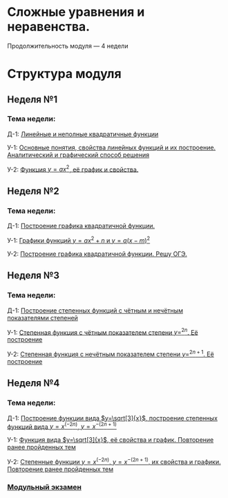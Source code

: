 # Сложные уравнения и неравенства.

Продолжительность модуля — 4 недели

# Структура модуля

## Неделя №1

### Тема недели: 

Д-1: [Линейные и неполные квадратичные функции](./components/homework/homework-1.md)

У-1: [Основные понятия, свойства линейных функций и их построение. Аналитический и графический способ решения](./components/class/class-1.md)

У-2: [Функция $y=ax^2$, её график и свойства.](./components/class/class-2.md)



## Неделя №2

### Тема недели: 

Д-1: [Построение графика квадратичной функции.](./components/homework/homework-1.md)

У-1: [Графики функций $y=ax^2+n$ и $y=a(x-m)^2$](./components/class/class-1.md)

У-2: [Построение графика квадратичной функции. Решу ОГЭ.](./components/class/class-2.md)

## Неделя №3

### Тема недели: 

Д-1: [Построение степенных функций с чётным и нечётным показателями степеней](./components/homework/homework-1.md)

У-1: [Степенная функция с чётным показателем степени $y=^{2n}$. Её построение](./components/class/class-1.md)

У-2: [Степенная функция с нечётным показателем степени $y=^{2n+1}$. Её построение](./components/class/class-2.md)


## Неделя №4

### Тема недели: 

Д-1: [Построение функции вида $y=\sqrt[3]{x}$, построение степенных функций вида $y=x^{(-2n)}$, $y=x^{-(2n+1)}$](./components/homework/homework-1.md)

У-1: [Функция вида $y=\sqrt[3]{x}$, её свойства и график. Повторение ранее пройденных тем](./components/class/class-1.md)

У-2: [Степенные функции $y=x^{(-2n)}$, $y=x^{-(2n+1)}$, их свойства и графики. Повторение ранее пройденных тем](./components/class/class-2.md)

### [Модульный экзамен ](./components/exam/exam-1.md)